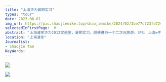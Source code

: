 ```yaml
---
title: "上海华为暑期实习"
types: "tour"
date: 2023-08-01
img_url: https://pic.shaojiemike.top/shaojiemike/2024/02/3be77c723fd72435753c8a95e43119a1.jpg
selectedInFirstPage:  # 
abstract: "上海浦东华为2012实验室，暑期实习。顺便进行一个二次元旅游。（PS: 上海=中国秋叶原"
location: "上海浦东"
Journalist:
- Shaojie Tan
KeyWords:
---
```


![](https://pic.shaojiemike.top/shaojiemike/2024/02/362f4bc0b8b6867a34ff32aaec5ebdfa.png)

![](https://pic.shaojiemike.top/shaojiemike/2024/02/610e2a76b881fd3fc529db7be633812c.png)